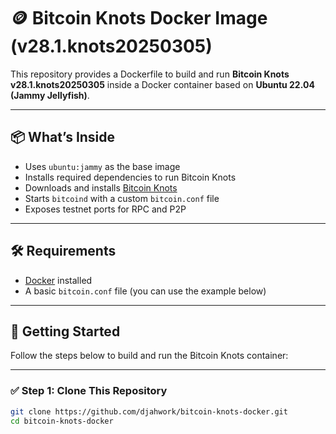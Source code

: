 # 🪙 Bitcoin Knots Docker Image (v28.1.knots20250305)

This repository provides a Dockerfile to build and run **Bitcoin Knots v28.1.knots20250305** inside a Docker container based on **Ubuntu 22.04 (Jammy Jellyfish)**.

---

## 📦 What’s Inside

- Uses `ubuntu:jammy` as the base image
- Installs required dependencies to run Bitcoin Knots
- Downloads and installs [Bitcoin Knots](https://bitcoinknots.org/)
- Starts `bitcoind` with a custom `bitcoin.conf` file
- Exposes testnet ports for RPC and P2P

---

## 🛠️ Requirements

- [Docker](https://www.docker.com/get-started) installed
- A basic `bitcoin.conf` file (you can use the example below)

---

## 🚀 Getting Started

Follow the steps below to build and run the Bitcoin Knots container:

---

### ✅ Step 1: Clone This Repository

```bash
git clone https://github.com/djahwork/bitcoin-knots-docker.git
cd bitcoin-knots-docker
